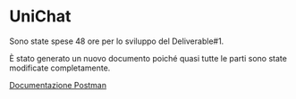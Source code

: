 # UniChat

Sono state spese 48 ore per lo sviluppo del Deliverable#1.

È stato generato un nuovo documento poiché quasi tutte le parti sono state modificate completamente.

[Documentazione Postman](https://documenter.getpostman.com/view/8518915/SWLYAW1g)
